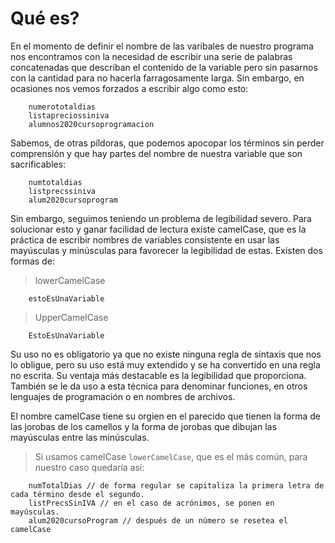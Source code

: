 #  Qué es?

En el momento de definir el nombre de las varibales de nuestro programa nos encontramos con la necesidad de escribir una serie de palabras concatenadas que describan el contenido de la variable pero sin pasarnos con la cantidad para no hacerla farragosamente larga. Sin embargo, en ocasiones nos vemos forzados a escribir algo como esto:

```
    numerototaldias
    listapreciossiniva
    alumnos2020cursoprogramacion
```

Sabemos, de otras píldoras, que podemos apocopar los términos sin perder comprensión y que hay partes del nombre de nuestra variable que son sacrificables:

```
    numtotaldias
    listprecssiniva
    alum2020cursoprogram
```

Sin embargo, seguimos teniendo un problema de legibilidad severo. Para solucionar esto y ganar facilidad de lectura existe camelCase, que es la práctica de escribir nombres de variables consistente en usar las mayúsculas y minúsculas para favorecer la legibilidad de estas. Existen dos formas de:

> lowerCamelCase

```
    estoEsUnaVariable
```

> UpperCamelCase

```
    EstoEsUnaVariable
```

Su uso no es obligatorio ya que no existe ninguna regla de sintaxis que nos lo obligue, pero su uso está muy extendido y se ha convertido en una regla no escrita. Su ventaja más destacable es la legibilidad que proporciona. También se le da uso a esta técnica para denominar funciones, en otros lenguajes de programación o en nombres de archivos.

El nombre camelCase tiene su orgien en el parecido que tienen la forma de las jorobas de los camellos y la forma de jorobas que dibujan las mayúsculas entre las minúsculas.

> Si usamos camelCase ```lowerCamelCase```, que es el más común, para nuestro caso quedaría así:
```
    numTotalDias // de forma regular se capitaliza la primera letra de cada término desde el segundo.
    listPrecsSinIVA // en el caso de acrónimos, se ponen en mayúsculas.
    alum2020cursoProgram // después de un número se resetea el camelCase
```
